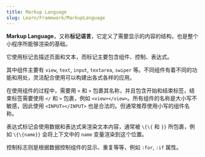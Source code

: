 ```yaml
---
title: Markup Language
slug: Learn/Framework/MarkupLanguage
---
```


**Markup Language**，又称**标记语言**，它定义了需要显示的内容的结构，也是整个小程序所能够渲染的基础。

它使用标记去描述页面和文本，而标记主要包含组件、控制、表达式。

其中组件主要有 `view`, `text`, `input`, `textarea`, `swiper` 等。不同组件有着不同的功能和用处，灵活配合使用可以构建出各式各样的应用。

在使用组件的过程中，需要用 `<` 和 `>` 包裹其名称，并且包含开始和结束标签，结束标签需要使用 `</` 和 `>` 包裹，例如 `<view></view>`。所有组件的名称是大小写不敏感，因此使用 `<INPUT></INPUT>` 也是合法的。但通常推荐使用小写的组件名称。

表达式标记会使用数据和表达式来渲染文本内容，通常被 `\{\{` 和 `}}` 所包裹，例如 `\{\{name}}` 会将上下文中的 `name` 变量渲染到这个位置。

控制标志则是根据数据控制组件的显示、重复等等，例如 `:for`, `:if` 属性。
